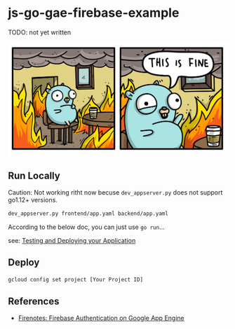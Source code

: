# js-go-gae-firebase-example

TODO: not yet written

![gopher](https://raw.githubusercontent.com/ashleymcnamara/gophers/master/This_is_Fine_Gopher.png)

## Run Locally

Caution: Not working ritht now becuse `dev_appserver.py` does not support go1.12+ versions.

```bash
dev_appserver.py frontend/app.yaml backend/app.yaml
```

According to the below doc, you can just use `go run`...

see: [Testing and Deploying your Application](https://cloud.google.com/appengine/docs/standard/go/testing-and-deploying-your-app)

## Deploy

```bash
gcloud config set project [Your Project ID]
```

## References

- [Firenotes: Firebase Authentication on Google App Engine](https://github.com/GoogleCloudPlatform/python-docs-samples/tree/master/appengine/standard/firebase/firenotes)
